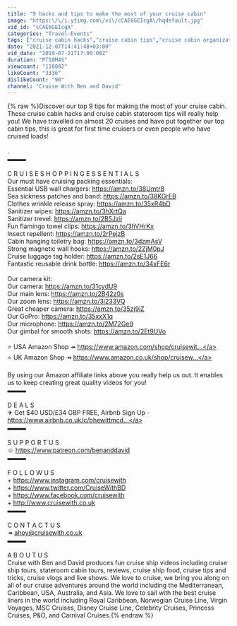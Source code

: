 ```yaml
---
title: "9 hacks and tips to make the most of your cruise cabin"
image: "https:\/\/i.ytimg.com\/vi\/cCAE6GEIcgA\/hqdefault.jpg"
vid_id: "cCAE6GEIcgA"
categories: "Travel-Events"
tags: ["cruise cabin hacks","cruise cabin tips","cruise cabin organization tips"]
date: "2021-12-07T14:41:48+03:00"
vid_date: "2019-07-21T17:00:08Z"
duration: "PT10M4S"
viewcount: "118082"
likeCount: "3336"
dislikeCount: "90"
channel: "Cruise With Ben and David"
---
```

{% raw %}Discover our top 9 tips for making the most of your cruise cabin. These cruise cabin hacks and cruise cabin stateroom tips will really help you! We have travelled on almost 20 cruises and have put together our top cabin tips, this is great for first time cruisers or even people who have cruised loads!<br /><br />.<br />▬▬▬<br /><br />C R U I S E  S H O P P I N G  E S S E N T I A L S<br />Our must have cruising packing essentials:<br />Essential USB wall chargers: <a rel="nofollow" target="blank" href="https://amzn.to/38Umtr8">https://amzn.to/38Umtr8</a><br />Sea sickness patches and band: <a rel="nofollow" target="blank" href="https://amzn.to/38KGrEB">https://amzn.to/38KGrEB</a><br />Clothes wrinkle release spray: <a rel="nofollow" target="blank" href="https://amzn.to/35xR4bD">https://amzn.to/35xR4bD</a><br />Sanitizer wipes: <a rel="nofollow" target="blank" href="https://amzn.to/3hXrtQa">https://amzn.to/3hXrtQa</a><br />Sanitizer trevel: <a rel="nofollow" target="blank" href="https://amzn.to/2B5Jzii">https://amzn.to/2B5Jzii</a><br />Fun flamingo towel clips: <a rel="nofollow" target="blank" href="https://amzn.to/3hVHrKx">https://amzn.to/3hVHrKx</a><br />Insect repellent: <a rel="nofollow" target="blank" href="https://amzn.to/2rPejzB">https://amzn.to/2rPejzB</a><br />Cabin hanging toiletry bag: <a rel="nofollow" target="blank" href="https://amzn.to/3dzmAsV">https://amzn.to/3dzmAsV</a><br />Strong magnetic wall hooks: <a rel="nofollow" target="blank" href="https://amzn.to/2ZjM0pJ">https://amzn.to/2ZjM0pJ</a><br />Cruise luggage tag holder: <a rel="nofollow" target="blank" href="https://amzn.to/2sE1J66">https://amzn.to/2sE1J66</a><br />Fantastic reusable drink bottle: <a rel="nofollow" target="blank" href="https://amzn.to/34xFE6r">https://amzn.to/34xFE6r</a><br /><br />Our camera kit:<br />Our camera: <a rel="nofollow" target="blank" href="https://amzn.to/31cydU9">https://amzn.to/31cydU9</a><br />Our main lens: <a rel="nofollow" target="blank" href="https://amzn.to/2B42z0s">https://amzn.to/2B42z0s</a><br />Our zoom lens: <a rel="nofollow" target="blank" href="https://amzn.to/3i233VQ">https://amzn.to/3i233VQ</a><br />Great cheaper camera: <a rel="nofollow" target="blank" href="https://amzn.to/35zj9iZ">https://amzn.to/35zj9iZ</a><br />Our GoPro: <a rel="nofollow" target="blank" href="https://amzn.to/35xxX1q">https://amzn.to/35xxX1q</a><br />Our microphone: <a rel="nofollow" target="blank" href="https://amzn.to/2M72Ge9">https://amzn.to/2M72Ge9</a><br />Our gimbal for smooth shots: <a rel="nofollow" target="blank" href="https://amzn.to/2Et9UVo">https://amzn.to/2Et9UVo</a><br /><br />⭐ USA Amazon Shop ↠   <a rel="nofollow" target="blank" href="https://www.amazon.com/shop/cruisewit...">https://www.amazon.com/shop/cruisewit...</a><br />⭐ UK Amazon Shop ↠  <a rel="nofollow" target="blank" href="https://www.amazon.co.uk/shop/cruisew...">https://www.amazon.co.uk/shop/cruisew...</a><br /><br />By using our Amazon affiliate links above you really help us out. It enables us to keep creating great quality videos for you!<br />▬▬▬<br /><br />D E A L S<br />✈ Get $40 USD/£34 GBP FREE, Airbnb Sign Up - <a rel="nofollow" target="blank" href="https://www.airbnb.co.uk/c/bhewittmcd...">https://www.airbnb.co.uk/c/bhewittmcd...</a><br />▬▬▬<br /><br />S U P P O R T  U S<br />☺  <a rel="nofollow" target="blank" href="https://www.patreon.com/benanddavid">https://www.patreon.com/benanddavid</a><br />▬▬▬<br /><br />F O L L O W  U S<br />+  <a rel="nofollow" target="blank" href="https://www.instagram.com/cruisewith">https://www.instagram.com/cruisewith</a><br />+ <a rel="nofollow" target="blank" href="https://www.twitter.com/CruiseWithBD">https://www.twitter.com/CruiseWithBD</a><br />+  <a rel="nofollow" target="blank" href="https://www.facebook.com/cruisewith">https://www.facebook.com/cruisewith</a><br />+  <a rel="nofollow" target="blank" href="http://www.cruisewith.co.uk">http://www.cruisewith.co.uk</a><br />▬▬▬<br /><br />C O N T A C T  U S<br />↠  ahoy@cruisewith.co.uk<br />▬▬▬<br /><br />A B O U T   U S<br />Cruise with Ben and David produces fun cruise ship videos including cruise ship tours, stateroom cabin tours, reviews, cruise ship food, cruise tips and tricks, cruise vlogs and live shows. We love to cruise, we bring you along on all of our cruise adventures around the world including the Mediterranean, Caribbean, USA, Australia, and Asia. We love to sail with the best cruise liners in the world including Royal Caribbean, Norwegian Cruise Line, Virgin Voyages, MSC Cruises, Disney Cruise Line, Celebrity Cruises, Princess Cruises, P&amp;O, and Carnival Cruises.{% endraw %}
